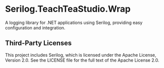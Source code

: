 # Serilog.TeachTeaStudio.Wrap
A logging library for .NET applications using Serilog, providing easy configuration and integration.

## Third-Party Licenses
This project includes Serilog, which is licensed under the Apache License, Version 2.0. See the LICENSE file for the full text of the Apache License 2.0.
